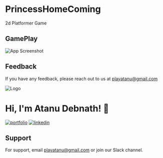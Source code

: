 # PrincessHomeComing
2d Platformer Game 

## GamePlay

![App Screenshot](https://github.com/playatanu/assets/blob/main/princess-home-coming.gif)


## Feedback

If you have any feedback, please reach out to us at playatanu@gmail.com

![Logo](https://github.com/playatanu/assets/blob/main/gamedevplayatanu.png)

# Hi, I'm Atanu Debnath! 👋

[![portfolio](https://img.shields.io/badge/my_portfolio-000?style=for-the-badge&logo=ko-fi&logoColor=white)](https://playatanu.github.io/)
[![linkedin](https://img.shields.io/badge/linkedin-0A66C2?style=for-the-badge&logo=linkedin&logoColor=white)](https://www.linkedin.com/playatanu)


## Support

For support, email playatanu@gmail.com or join our Slack channel.
